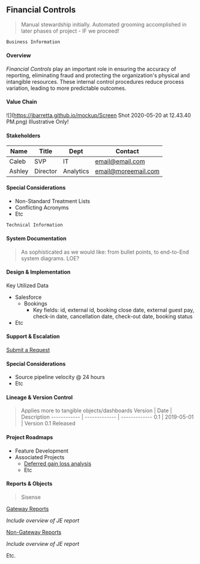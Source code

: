 ## Financial Controls
>Manual stewardship initially. Automated grooming accomplished in later phases of project - IF we proceed!

```markdown
Business Information
```

#### Overview

*Financial Controls* play an important role in ensuring the accuracy of reporting, eliminating fraud and protecting the organization's physical and intangible resources. These internal control procedures reduce process variation, leading to more predictable outcomes.

#### Value Chain

![](https://jbarretta.github.io/mockup/Screen Shot 2020-05-20 at 12.43.40 PM.png)
Illustrative Only!

#### Stakeholders

Name | Title | Dept | Contact
------------ | ------------- | ------------- | -------------
Caleb | SVP | IT | email@email.com
Ashley | Director | Analytics | email@moreemail.com

#### Special Considerations
* Non-Standard Treatment Lists
 * Conflicting Acronyms
 * Etc

```markdown
Technical Information
```

#### System Documentation
>As sophisticated as we would like: from bullet points, to end-to-End system diagrams. LOE?

#### Design & Implementation

Key Utilized Data
 * Salesforce
   * Bookings
     * Key fields: id, external id, booking close date, external guest pay, check-in date, cancellation date, check-out   date, booking status
  * Etc
  
 #### Support & Escalation
 [Submit a Request](https://www.surveygizmo.com/s3/4826616/Analytics-Request-Form) 

#### Special Considerations
 * Source pipeline velocity @ 24 hours
 * Etc

#### Lineage & Version Control
>Applies more to tangible objects/dashboards
Version | Date | Description
------------ | ------------- | -------------
0.1 | 2019-05-01 | Version 0.1 Released

#### Project Roadmaps
* Feature Development
* Associated Projects
  * [Deferred gain loss analysis](https://docs.google.com/spreadsheets/d/1iNMa2sJP-5Baqhv-gYfNHixZfOJ4x10xpWvphk4LsRU/edit#gid=1171998992)
  * Etc

#### Reports & Objects
>Sisense

[Gateway Reports](https://app.periscopedata.com/app/evolve-vacation-rental-network:evolve-vacation-rental/604794/Financial-Controls:-Gateway-Reports)

  *Include overview of JE report*
  
[Non-Gateway Reports](https://app.periscopedata.com/app/evolve-vacation-rental-network:evolve-vacation-rental/605155/Financial-Controls:-Non-Gateway-Reports)

  *Include overview of JE report*
  
  Etc.

